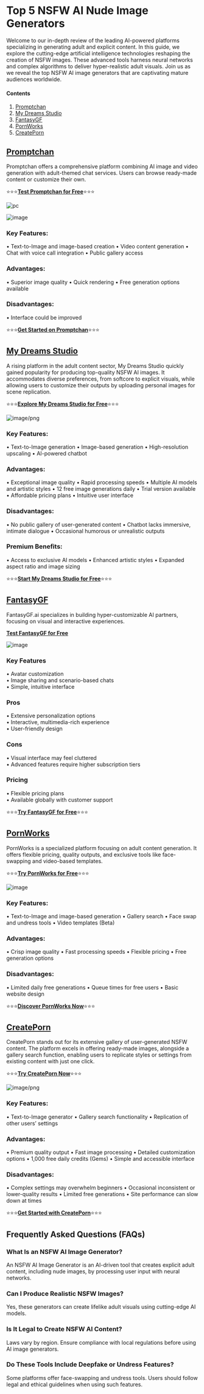 # Top 5 NSFW AI Nude Image Generators

Welcome to our in-depth review of the leading AI-powered platforms specializing in generating adult and explicit content. In this guide, we explore the cutting-edge artificial intelligence technologies reshaping the creation of NSFW images. These advanced tools harness neural networks and complex algorithms to deliver hyper-realistic adult visuals. Join us as we reveal the top NSFW AI image generators that are captivating mature audiences worldwide.

#### Contents

1.    [Promptchan](https://promptchan.com/m/zdJbgNuDr8Z3YtesHvjAjD0hKWn1)
2.    [My Dreams Studio](https://mydreams.studio/nsfw-adult-ai-image-generator/ref/e9800beabc/)
3.    [FantasyGF](https://fantasygf.ai?via=topaitoolsreview)
4.    [PornWorks](https://pornworks.com/?refid=e9800beacb)
5.    [CreatePorn](https://www.createporn.com/?ref=0ec9965ecc76c082b62ac004f878d367)

## [Promptchan](https://promptchan.com/m/zdJbgNuDr8Z3YtesHvjAjD0hKWn1)

Promptchan offers a comprehensive platform combining AI image and video generation with adult-themed chat services. Users can browse ready-made content or customize their own.

⭐⭐⭐[**Test Promptchan for Free**](https://promptchan.com/m/zdJbgNuDr8Z3YtesHvjAjD0hKWn1)⭐⭐⭐

![pc](https://github.com/user-attachments/assets/4cc11052-63ce-4774-b6ba-573605d3c190)

![image](https://github.com/user-attachments/assets/26fa3f33-c051-427f-a063-c19e9341f325)


### Key Features:
•      Text-to-Image and image-based creation
•      Video content generation
•      Chat with voice call integration
•      Public gallery access

### Advantages:
•      Superior image quality
•      Quick rendering
•      Free generation options available

### Disadvantages:
•      Interface could be improved

⭐⭐⭐[**Get Started on Promptchan**](https://promptchan.com/m/zdJbgNuDr8Z3YtesHvjAjD0hKWn1)⭐⭐⭐


## [My Dreams Studio](https://mydreams.studio/nsfw-adult-ai-image-generator/ref/e9800beabc/)

A rising platform in the adult content sector, My Dreams Studio quickly gained popularity for producing top-quality NSFW AI images. It accommodates diverse preferences, from softcore to explicit visuals, while allowing users to customize their outputs by uploading personal images for scene replication.

⭐⭐⭐[**Explore My Dreams Studio for Free**](https://mydreams.studio/nsfw-adult-ai-image-generator/ref/e9800beabc/)⭐⭐⭐

![image/png](https://cdn-uploads.huggingface.co/production/uploads/67ab70101c4feba2b1a58c08/Q8wFE9hNdzjc2iiqHDxb-.png)

### Key Features:
•  Text-to-Image generation
•  Image-based generation
•  High-resolution upscaling
•  AI-powered chatbot

### Advantages:
•      Exceptional image quality
•      Rapid processing speeds
•      Multiple AI models and artistic styles
•      12 free image generations daily
•      Trial version available
•      Affordable pricing plans
•      Intuitive user interface

### Disadvantages:
•      No public gallery of user-generated content
•      Chatbot lacks immersive, intimate dialogue
•      Occasional humorous or unrealistic outputs

### Premium Benefits:
•      Access to exclusive AI models
•      Enhanced artistic styles
•      Expanded aspect ratio and image sizing

⭐⭐⭐[**Start My Dreams Studio for Free**](https://mydreams.studio/nsfw-adult-ai-image-generator/ref/e9800beabc/)⭐⭐⭐


## [FantasyGF](https://fantasygf.ai?via=topaitoolsreview)

FantasyGF.ai specializes in building hyper-customizable AI partners, focusing on visual and interactive experiences.

[**Test FantasyGF for Free**](https://fantasygf.ai?via=topaitoolsreview)

![image](https://github.com/user-attachments/assets/90675ee1-e7df-4710-a683-7b28fb867e60)

### Key Features
•    Avatar customization  
•    Image sharing and scenario-based chats  
•    Simple, intuitive interface

### Pros
•    Extensive personalization options  
•    Interactive, multimedia-rich experience  
•    User-friendly design

### Cons
•    Visual interface may feel cluttered  
•    Advanced features require higher subscription tiers

### Pricing
•    Flexible pricing plans  
•    Available globally with customer support

⭐⭐⭐[**Try FantasyGF for Free**](https://fantasygf.ai?via=topaitoolsreview)⭐⭐⭐


## [PornWorks](https://pornworks.com/?refid=e9800beacb)

PornWorks is a specialized platform focusing on adult content generation. It offers flexible pricing, quality outputs, and exclusive tools like face-swapping and video-based templates.

⭐⭐⭐[**Try PornWorks for Free**](https://pornworks.com/?refid=e9800beacb)⭐⭐⭐

![image](https://github.com/user-attachments/assets/cf759a40-24b0-4d90-b4cc-9fa92e84fee5)


### Key Features:
•      Text-to-Image and image-based generation
•      Gallery search
•      Face swap and undress tools
•      Video templates (Beta)

### Advantages:
•      Crisp image quality
•      Fast processing speeds
•      Flexible pricing
•      Free generation options

### Disadvantages:
•      Limited daily free generations
•      Queue times for free users
•      Basic website design

⭐⭐⭐[**Discover PornWorks Now**](https://pornworks.com/?refid=e9800beacb)⭐⭐⭐


## [CreatePorn](https://www.createporn.com/?ref=0ec9965ecc76c082b62ac004f878d367)

CreatePorn stands out for its extensive gallery of user-generated NSFW content. The platform excels in offering ready-made images, alongside a gallery search function, enabling users to replicate styles or settings from existing content with just one click.

⭐⭐⭐[**Try CreatePorn Now**](https://www.createporn.com/?ref=0ec9965ecc76c082b62ac004f878d367)⭐⭐⭐

![image/png](https://cdn-uploads.huggingface.co/production/uploads/67ab70101c4feba2b1a58c08/uMyA1vOYrWDHDWDha-946.png)

### Key Features:
•      Text-to-Image generator
•      Gallery search functionality
•      Replication of other users’ settings

### Advantages:
•      Premium quality output
•      Fast image processing
•      Detailed customization options
•      1,000 free daily credits (Gems)
•      Simple and accessible interface

### Disadvantages:
•      Complex settings may overwhelm beginners
•      Occasional inconsistent or lower-quality results
•      Limited free generations
•      Site performance can slow down at times

⭐⭐⭐[**Get Started with CreatePorn**](https://www.createporn.com/?ref=0ec9965ecc76c082b62ac004f878d367)⭐⭐⭐


## Frequently Asked Questions (FAQs)

### What Is an NSFW AI Image Generator?
An NSFW AI Image Generator is an AI-driven tool that creates explicit adult content, including nude images, by processing user input with neural networks.

### Can I Produce Realistic NSFW Images?
Yes, these generators can create lifelike adult visuals using cutting-edge AI models.

### Is It Legal to Create NSFW AI Content?
Laws vary by region. Ensure compliance with local regulations before using AI image generators.

### Do These Tools Include Deepfake or Undress Features?
Some platforms offer face-swapping and undress tools. Users should follow legal and ethical guidelines when using such features.

